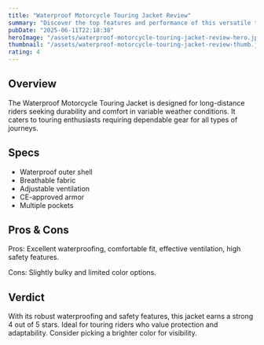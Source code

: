 ```yaml
---
title: "Waterproof Motorcycle Touring Jacket Review"
summary: "Discover the top features and performance of this versatile touring jacket."
pubDate: "2025-06-11T22:18:38"
heroImage: "/assets/waterproof-motorcycle-touring-jacket-review-hero.jpg"
thumbnail: "/assets/waterproof-motorcycle-touring-jacket-review-thumb.jpg"
rating: 4
---
```


<h2>Overview</h2>
<p>The Waterproof Motorcycle Touring Jacket is designed for long-distance riders seeking durability and comfort in variable weather conditions. It caters to touring enthusiasts requiring dependable gear for all types of journeys.</p>
<h2>Specs</h2>
<ul>
  <li>Waterproof outer shell</li>
  <li>Breathable fabric</li>
  <li>Adjustable ventilation</li>
  <li>CE-approved armor</li>
  <li>Multiple pockets</li>
</ul>
<h2>Pros & Cons</h2>
<p>Pros: Excellent waterproofing, comfortable fit, effective ventilation, high safety features.</p>
<p>Cons: Slightly bulky and limited color options.</p>
<h2>Verdict</h2>
<p>With its robust waterproofing and safety features, this jacket earns a strong 4 out of 5 stars. Ideal for touring riders who value protection and adaptability. Consider picking a brighter color for visibility.</p>